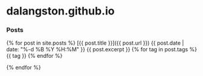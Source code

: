 # dalangston.github.io

### Posts

{% for post in site.posts %}
[{{ post.title }}]({{ post.url }}) {{ post.date | date: "%-d %B %Y %H:%M" }}
{{ post.excerpt }}
{% for tag in post.tags %} {{ tag }} {% endfor %}


{% endfor %}
